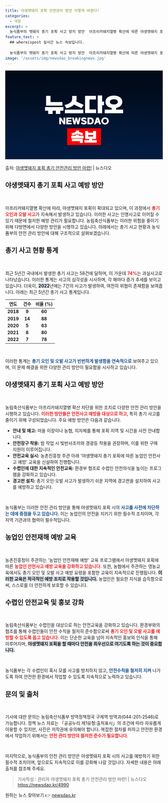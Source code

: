 ```yaml
---
title: 야생멧돼지 포획 안전관리 방안 이렇게 바뀐다!
categories:
  - 국방
excerpt: >
  농식품부의 멧돼지 총기 포획 사고 방지 방안  아프리카돼지열병 확산에 따른 야생멧돼지 포획이 확대되는 가운데…
feature_text: >
  ## whereispost 실시간 뉴스 속보입니다.

  농식품부의 멧돼지 총기 포획 사고 방지 방안  아프리카돼지열병 확산에 따른 야생멧돼지 포획이 확대되는 가운데…
image: '/assets/img/newsdao_breakingnews.jpg'
---
```


![뉴스다오 속보](/assets/img/newsdao_breakingnews.jpg)

<p>출처: <a href="https://newsdao.kr/4990" rel="dofollow">야생멧돼지 포획 총기 안전관리 방안 마련!</a> | 뉴스다오</p>

<h2 data-ke-size="size26">야생멧돼지 총기 포획 사고 예방 방안</h2>

<p data-ke-size="size16">&nbsp;</p>

아프리카돼지열병 확산에 따라, 야생멧돼지 포획이 확대되고 있으며, 이 과정에서 <b><span style="color: #ee2323;">총기 오인과 오발 사고</span></b>가 지속해서 발생하고 있습니다. 이러한 사고는 인명사고로 이어질 수 있기 때문에 철저한 예방 관리가 필요합니다. 농림축산식품부는 이러한 위험을 줄이기 위해 다방면에서 다양한 방안을 시행하고 있습니다. 아래에서는 총기 사고 현황과 농식품부의 안전 관리 방안에 대해 구조적으로 살펴보겠습니다.

<h2 data-ke-size="size26">총기 사고 현황 통계</h2>

<p data-ke-size="size16">&nbsp;</p>

최근 5년간 국내에서 발생한 총기 사고는 58건에 달하며, 이 가운데 <b><span style="color: #ee2323;">74%</b></span>는 과실사고로 나타났습니다. 이러한 통계는 사고의 심각성을 시사하며, 각 해마다 증가 추세를 보이고 있습니다. 더욱이, <b><span style="background-color: #21538527;">2022</span></b>년에는 7건의 사고가 발생하여, 여전히 위협이 존재함을 보여줍니다. 아래는 최근 5년간 총기 사고 통계입니다.

<table>
    <thead>
        <tr>
            <th style="text-align: center;">연도</th>
            <th style="text-align: center;">건수</th>
            <th style="text-align: center;">비율 (%)</th>
        </tr>
    </thead>
    <tbody>
        <tr>
            <td style="text-align: center; height: 17px;"><b>2018</b></td>
            <td style="text-align: center; height: 17px;"><b>9</b></td>
            <td style="text-align: center; height: 17px;"><b>60</b></td>
        </tr>
        <tr>
            <td style="text-align: center; height: 17px;"><b>2019</b></td>
            <td style="text-align: center; height: 17px;"><b>14</b></td>
            <td style="text-align: center; height: 17px;"><b>88</b></td>
        </tr>
        <tr>
            <td style="text-align: center; height: 17px;"><b>2020</b></td>
            <td style="text-align: center; height: 17px;"><b>5</b></td>
            <td style="text-align: center; height: 17px;"><b>63</b></td>
        </tr>
        <tr>
            <td style="text-align: center; height: 17px;"><b>2021</b></td>
            <td style="text-align: center; height: 17px;"><b>8</b></td>
            <td style="text-align: center; height: 17px;"><b>80</b></td>
        </tr>
        <tr>
            <td style="text-align: center; height: 17px;"><b>2022</b></td>
            <td style="text-align: center; height: 17px;"><b>7</b></td>
            <td style="text-align: center; height: 17px;"><b>78</b></td>
        </tr>
    </tbody>
</table>

<p data-ke-size="size16">&nbsp;</p>

이러한 통계는 <b><span style="color: #1a5490;">총기 오인 및 오발 사고가 빈번하게 발생함을 연속적으로</b></span> 보여주고 있으며, 이 문제 해결을 위한 다양한 관리 방안이 필요함을 시사하고 있습니다.

<h2 data-ke-size="size26">야생멧돼지 총기 포획 사고 예방 방안</h2>

<p data-ke-size="size16">&nbsp;</p>

농림축산식품부는 아프리카돼지열병 확산 차단을 위한 조치로 다양한 안전 관리 방안을 시행하고 있습니다. <b><span style="color: #ee2323;">이러한 방안들은 안전사고 예방을 대상으로 하고</span></b>, 특히 총기 사고를 줄이기 위해 구성되었습니다. 주요 예방 방안은 다음과 같습니다.

<ul>
    <li><b>안내 및 예고:</b> 마을 이장이나 농협, 지자체를 통해 포획 지역 및 시간을 사전 안내합니다.</li>
    <li><b>안전장구 착용:</b> 밤 작업 시 빛반사조끼와 경광등 착용을 권장하며, 이를 위한 구매 지원이 이루어집니다.</li>
    <li><b>안전교육 실시:</b> 농촌진흥청 주관 아래 '야생멧돼지 총기 포획에 따른 농업인 안전사고 예방' 교육을 신설하여 진행합니다.</li>
    <li><b>수렵인에 대한 지속적인 안전교육:</b> 환경부 협조로 수렵인 안전의식을 높이는 프로그램을 강화하고 있습니다.</li>
    <li><b>경고판 설치:</b> 총기 오인·오발 사고가 발생하기 쉬운 지역에 경고판을 설치하여 사고를 예방하고 있습니다.</li>
</ul>

<p data-ke-size="size16">&nbsp;</p>

농식품부는 이러한 안전 관리 방안을 통해 야생멧돼지 포획 시의 <b><span style="color: #1a5490;">사고를 사전에 차단하는 데에 중점을 두고 있습니다.</span></b> 이는 농업인의 안전을 지키기 위한 필수적 조치이며, 각 지역 기관과의 협력이 필수적입니다.

<h2 data-ke-size="size26">농업인 안전재해 예방 교육</h2>

<p data-ke-size="size16">&nbsp;</p>

농촌진흥청이 주관하는 '농업인 안전재해 예방' 교육 프로그램에서 야생멧돼지 포획에 따른 <b><span style="color: #ee2323;">농업인 안전사고 예방 교육을 강화하고 있습니다.</span></b> 또한, 농협에서 주관하는 영농교육에서도 총기 오인 및 오발 사고 예방 요령을 포함한 교육이 지속적으로 진행됩니다. <b><span style="background-color: #21538527;">이러한 교육은 적극적인 예방 조치로 작용할 것입니다.</span></b> 농업인은 필요한 지식을 습득함으로써, 스스로를 더 안전하게 보호할 수 있습니다.

<h2 data-ke-size="size26">수렵인 안전교육 및 홍보 강화</h2>

<p data-ke-size="size16">&nbsp;</p>

농림축산식품부는 수렵인을 대상으로 하는 안전교육을 강화하고 있습니다. 환경부와의 협조를 통해 수렵인들이 안전 수칙을 철저히 준수함으로써 <b><span style="color: #ee2323;">총기 오인 및 오발 사고를 예방할 수 있도록 돕고 있습니다.</span></b> 이는 단순한 교육을 넘어 지속적인 홍보와 인식을 통해 이루어지며, <b><span style="background-color: #21538527;">야생멧돼지 포획을 할 때마다 안전을 최우선으로 여기도록 하는 것이 중요합니다.</span></b>

<p data-ke-size="size16">&nbsp;</p>

농식품부는 각 수렵인이 혹시 모를 사고를 방치하지 않고, <b><span style="color: #1a5490;">안전수칙을 철저히 지켜</span></b> 나가도록 하여 안전한 환경에서 작업할 수 있도록 지속적으로 노력하고 있습니다.

<h2 data-ke-size="size26">문의 및 출처</h2>

<p data-ke-size="size16">&nbsp;</p>

기사에 대한 문의는 농림축산식품부 방역정책정국 구제역 방역과(044-201-2546)로 가능합니다. 정책 뉴스 자료는 「공공누리 제1유형:출처표시」의 조건에 따라 자유롭게 이용할 수 있지만, 사진은 저작권에 유의해야 합니다. 복잡한 절차를 피하고 안전한 환경에서 작업하기 위해서는 <b><span style="color: #ee2323;">안전 관리 방안의 철저한 준수가 필요합니다.</span></b>

<p data-ke-size="size16">&nbsp;</p>

마지막으로, 농식품부의 안전 관리 방안은 야생멧돼지 포획 시의 사고를 예방하기 위한 필수적 조치이며, 앞으로도 지속적으로 이를 강화해 나갈 것입니다. 자세한 내용은 아래 출처를 참조해 주세요. 

<blockquote>
기사작성 : 관리자  
야생멧돼지 포획 총기 안전관리 방안 마련! | 뉴스다오  
<a href="https://newsdao.kr/4990">https://newsdao.kr/4990</a>
</blockquote> 

원하는 뉴스 찾아보기 👉 <a href="https://newsdao.kr" rel="dofollow">newsdao.kr</a>


